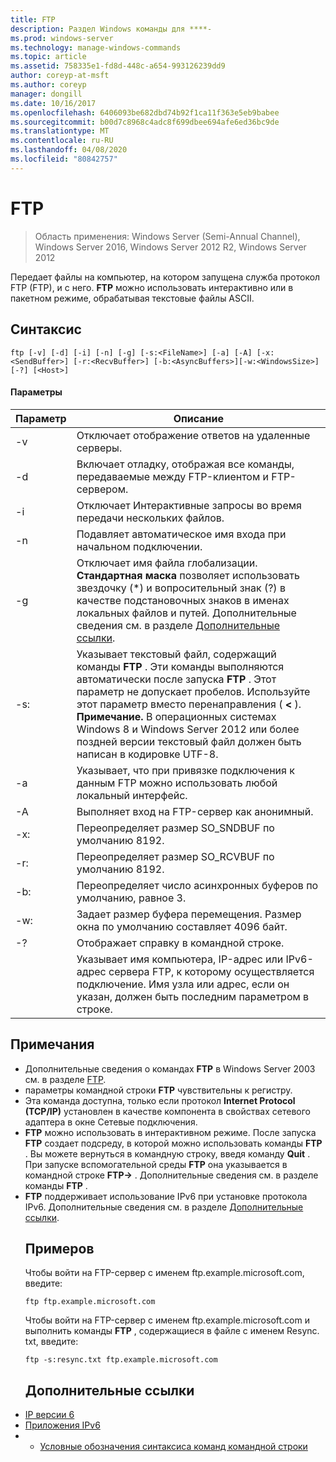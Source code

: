 ```yaml
---
title: FTP
description: Раздел Windows команды для ****-
ms.prod: windows-server
ms.technology: manage-windows-commands
ms.topic: article
ms.assetid: 758335e1-fd8d-448c-a654-993126239dd9
author: coreyp-at-msft
ms.author: coreyp
manager: dongill
ms.date: 10/16/2017
ms.openlocfilehash: 6406093be682dbd74b92f1ca11f363e5eb9babee
ms.sourcegitcommit: b00d7c8968c4adc8f699dbee694afe6ed36bc9de
ms.translationtype: MT
ms.contentlocale: ru-RU
ms.lasthandoff: 04/08/2020
ms.locfileid: "80842757"
---
```

# <a name="ftp"></a>FTP

>Область применения: Windows Server (Semi-Annual Channel), Windows Server 2016, Windows Server 2012 R2, Windows Server 2012

Передает файлы на компьютер, на котором запущена служба протокол FTP (FTP), и с него. **FTP** можно использовать интерактивно или в пакетном режиме, обрабатывая текстовые файлы ASCII. 
## <a name="syntax"></a>Синтаксис
```
ftp [-v] [-d] [-i] [-n] [-g] [-s:<FileName>] [-a] [-A] [-x:<SendBuffer>] [-r:<RecvBuffer>] [-b:<AsyncBuffers>][-w:<WindowsSize>]  [-?] [<Host>]
```
#### <a name="parameters"></a>Параметры

|     Параметр     |                                                                                                                                                      Описание                                                                                                                                                      |
|-------------------|-----------------------------------------------------------------------------------------------------------------------------------------------------------------------------------------------------------------------------------------------------------------------------------------------------------------------|
|        -v         |                                                                                                                                    Отключает отображение ответов на удаленные серверы.                                                                                                                                     |
|        -d         |                                                                                                               Включает отладку, отображая все команды, передаваемые между FTP-клиентом и FTP-сервером.                                                                                                                |
|        -i         |                                                                                                                            Отключает Интерактивные запросы во время передачи нескольких файлов.                                                                                                                             |
|        -n         |                                                                                                                                    Подавляет автоматическое имя входа при начальном подключении.                                                                                                                                     |
|        -g         |                                         Отключает имя файла глобализации.  **Стандартная маска** позволяет использовать звездочку (\*) и вопросительный знак (?) в качестве подстановочных знаков в именах локальных файлов и путей. Дополнительные сведения см. в разделе [Дополнительные ссылки](ftp.md#BKMK_additionalRef).                                          |
|   -s:<FileName>   | Указывает текстовый файл, содержащий команды **FTP** . Эти команды выполняются автоматически после запуска **FTP** . Этот параметр не допускает пробелов. Используйте этот параметр вместо перенаправления ( **<** ). **Примечание.** В операционных системах Windows 8 и Windows Server 2012 или более поздней версии текстовый файл должен быть написан в кодировке UTF-8. |
|        -a         |                                                                                                                 Указывает, что при привязке подключения к данным FTP можно использовать любой локальный интерфейс.                                                                                                                  |
|        -A         |                                                                                                                                        Выполняет вход на FTP-сервер как анонимный.                                                                                                                                         |
|  -x:<SendBuffer>  |                                                                                                                                     Переопределяет размер SO_SNDBUF по умолчанию 8192.                                                                                                                                     |
|  -r:<RecvBuffer>  |                                                                                                                                     Переопределяет размер SO_RCVBUF по умолчанию 8192.                                                                                                                                     |
| -b:<AsyncBuffers> |                                                                                                                                    Переопределяет число асинхронных буферов по умолчанию, равное 3.                                                                                                                                     |
| -w:<WindowsSize>  |                                                                                                                   Задает размер буфера перемещения. Размер окна по умолчанию составляет 4096 байт.                                                                                                                   |
|        -?         |                                                                                                                                         Отображает справку в командной строке.                                                                                                                                          |
|      <host>       |                                                                    Указывает имя компьютера, IP-адрес или IPv6-адрес сервера FTP, к которому осуществляется подключение. Имя узла или адрес, если он указан, должен быть последним параметром в строке.                                                                    |

## <a name="remarks"></a>Примечания
- Дополнительные сведения о командах **FTP** в Windows Server 2003 см. в разделе [FTP](https://technet.microsoft.com/library/cc756013(v=ws.10).aspx).
- параметры командной строки **FTP** чувствительны к регистру.
- Эта команда доступна, только если протокол **Internet Protocol (TCP/IP)** установлен в качестве компонента в свойствах сетевого адаптера в окне Сетевые подключения.
- **FTP** можно использовать в интерактивном режиме. После запуска **FTP** создает подсреду, в которой можно использовать команды **FTP** . Вы можете вернуться в командную строку, введя команду **Quit** . При запуске вспомогательной среды **FTP** она указывается в командной строке **FTP->** . Дополнительные сведения см. в разделе команды **FTP** .
- **FTP** поддерживает использование IPv6 при установке протокола IPv6. Дополнительные сведения см. в разделе [Дополнительные ссылки](ftp.md#BKMK_additionalRef).
  ## <a name="examples"></a><a name=BKMK_Examples></a>Примеров
  Чтобы войти на FTP-сервер с именем ftp.example.microsoft.com, введите:
  ```
  ftp ftp.example.microsoft.com
  ```
  Чтобы войти на FTP-сервер с именем ftp.example.microsoft.com и выполнить команды **FTP** , содержащиеся в файле с именем Resync. txt, введите:
  ```
  ftp -s:resync.txt ftp.example.microsoft.com
  ```
  ## <a name="additional-references"></a><a name=BKMK_additionalRef></a>Дополнительные ссылки
- [IP версии 6](https://technet.microsoft.com/library/cc738636(v=ws.10).aspx)
- [Приложения IPv6](https://technet.microsoft.com/library/cc782509(v=ws.10).aspx)
- - [Условные обозначения синтаксиса команд командной строки](command-line-syntax-key.md)
